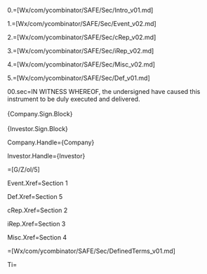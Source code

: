 0.=[Wx/com/ycombinator/SAFE/Sec/Intro_v01.md]

1.=[Wx/com/ycombinator/SAFE/Sec/Event_v02.md]

2.=[Wx/com/ycombinator/SAFE/Sec/cRep_v02.md]

3.=[Wx/com/ycombinator/SAFE/Sec/iRep_v02.md]

4.=[Wx/com/ycombinator/SAFE/Sec/Misc_v02.md]

5.=[Wx/com/ycombinator/SAFE/Sec/Def_v01.md]

00.sec=IN WITNESS WHEREOF, the undersigned have caused this instrument to be duly executed and delivered.<br><br>{Company.Sign.Block}<br><br>{Investor.Sign.Block}
  
Company.Handle={Company}

Investor.Handle={Investor}

=[G/Z/ol/5]

Event.Xref=Section 1

Def.Xref=Section 5

cRep.Xref=Section 2

iRep.Xref=Section 3

Misc.Xref=Section 4

=[Wx/com/ycombinator/SAFE/Sec/DefinedTerms_v01.md]

Ti=</i>
